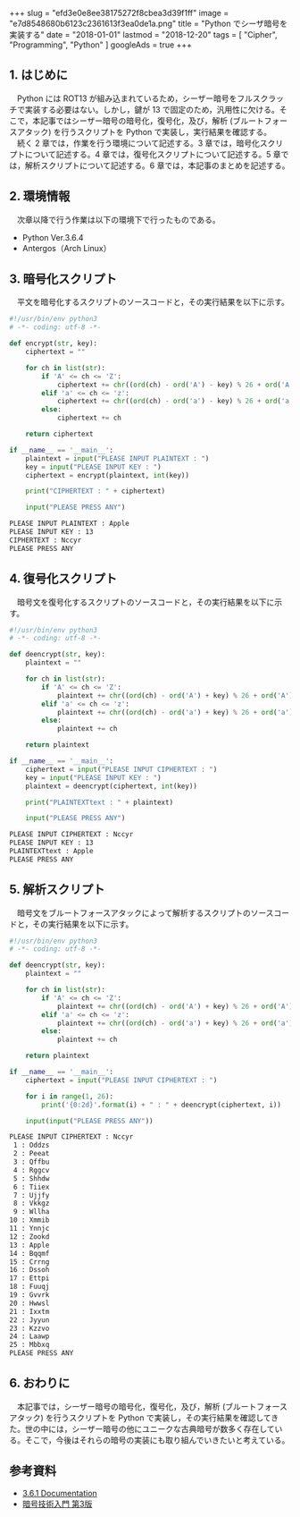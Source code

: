 +++
slug = "efd3e0e8ee38175272f8cbea3d39f1ff"
image = "e7d8548680b6123c2361613f3ea0de1a.png"
title = "Python でシーザ暗号を実装する"
date = "2018-01-01"
lastmod = "2018-12-20"
tags = [ "Cipher", "Programming", "Python" ]
googleAds = true
+++

## 1. はじめに
　Python には ROT13 が組み込まれているため，シーザー暗号をフルスクラッチで実装する必要はない。しかし，鍵が 13 で固定のため，汎用性に欠ける。そこで，本記事ではシーザー暗号の暗号化，復号化，及び，解析 (ブルートフォースアタック) を行うスクリプトを  Python で実装し，実行結果を確認する。  
　続く 2 章では，作業を行う環境について記述する。3 章では，暗号化スクリプトについて記述する。4 章では，復号化スクリプトについて記述する。5 章では，解析スクリプトについて記述する。6 章では，本記事のまとめを記述する。

## 2. 環境情報
　次章以降で行う作業は以下の環境下で行ったものである。

 * Python Ver.3.6.4
 * Antergos（Arch Linux）

## 3. 暗号化スクリプト
　平文を暗号化するスクリプトのソースコードと，その実行結果を以下に示す。

```python
#!/usr/bin/env python3
# -*- coding: utf-8 -*-

def encrypt(str, key):
    ciphertext = ""

    for ch in list(str):
        if 'A' <= ch <= 'Z':
            ciphertext += chr((ord(ch) - ord('A') - key) % 26 + ord('A'))
        elif 'a' <= ch <= 'z':
            ciphertext += chr((ord(ch) - ord('a') - key) % 26 + ord('a'))
        else:
            ciphertext += ch

    return ciphertext

if __name__ == '__main__':
    plaintext = input("PLEASE INPUT PLAINTEXT : ")
    key = input("PLEASE INPUT KEY : ")
    ciphertext = encrypt(plaintext, int(key))

    print("CIPHERTEXT : " + ciphertext)

    input("PLEASE PRESS ANY")
```

```bash
PLEASE INPUT PLAINTEXT : Apple
PLEASE INPUT KEY : 13
CIPHERTEXT : Nccyr
PLEASE PRESS ANY
```

## 4. 復号化スクリプト
　暗号文を復号化するスクリプトのソースコードと，その実行結果を以下に示す。

```python
#!/usr/bin/env python3
# -*- coding: utf-8 -*-

def deencrypt(str, key):
    plaintext = ""

    for ch in list(str):
        if 'A' <= ch <= 'Z':
            plaintext += chr((ord(ch) - ord('A') + key) % 26 + ord('A'))
        elif 'a' <= ch <= 'z':
            plaintext += chr((ord(ch) - ord('a') + key) % 26 + ord('a'))
        else:
            plaintext += ch

    return plaintext

if __name__ == '__main__':
    ciphertext = input("PLEASE INPUT CIPHERTEXT : ")
    key = input("PLEASE INPUT KEY : ")
    plaintext = deencrypt(ciphertext, int(key))

    print("PLAINTEXTtext : " + plaintext)

    input("PLEASE PRESS ANY")
```

```bash
PLEASE INPUT CIPHERTEXT : Nccyr
PLEASE INPUT KEY : 13
PLAINTEXTtext : Apple
PLEASE PRESS ANY
```

## 5. 解析スクリプト
　暗号文をブルートフォースアタックによって解析するスクリプトのソースコードと，その実行結果を以下に示す。

```python
#!/usr/bin/env python3
# -*- coding: utf-8 -*-

def deencrypt(str, key):
    plaintext = ""

    for ch in list(str):
        if 'A' <= ch <= 'Z':
            plaintext += chr((ord(ch) - ord('A') + key) % 26 + ord('A'))
        elif 'a' <= ch <= 'z':
            plaintext += chr((ord(ch) - ord('a') + key) % 26 + ord('a'))
        else:
            plaintext += ch

    return plaintext

if __name__ == '__main__':
    ciphertext = input("PLEASE INPUT CIPHERTEXT : ")

    for i in range(1, 26):
        print('{0:2d}'.format(i) + " : " + deencrypt(ciphertext, i))

    input(input("PLEASE PRESS ANY"))
```

```bash
PLEASE INPUT CIPHERTEXT : Nccyr
 1 : Oddzs
 2 : Peeat
 3 : Qffbu
 4 : Rggcv
 5 : Shhdw
 6 : Tiiex
 7 : Ujjfy
 8 : Vkkgz
 9 : Wllha
10 : Xmmib
11 : Ynnjc
12 : Zookd
13 : Apple
14 : Bqqmf
15 : Crrng
16 : Dssoh
17 : Ettpi
18 : Fuuqj
19 : Gvvrk
20 : Hwwsl
21 : Ixxtm
22 : Jyyun
23 : Kzzvo
24 : Laawp
25 : Mbbxq
PLEASE PRESS ANY
```

## 6. おわりに
　本記事では，シーザー暗号の暗号化，復号化，及び，解析 (ブルートフォースアタック) を行うスクリプトを Python で実装し，その実行結果を確認してきた。世の中には，シーザー暗号の他にユニークな古典暗号が数多く存在している。そこで，今後はそれらの暗号の実装にも取り組んでいきたいと考えている。

## 参考資料

 * [3.6.1 Documentation](https://docs.python.jp/3/)
 * [暗号技術入門 第3版](http://www.hyuki.com/cr/)

